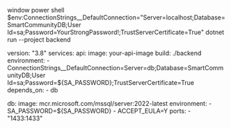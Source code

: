 window power shell
$env:ConnectionStrings__DefaultConnection="Server=localhost;Database=SmartCommunityDB;User Id=sa;Password=YourStrongPassword!;TrustServerCertificate=True"
dotnet run --project backend

version: "3.8"
services:
  api:
    image: your-api-image
    build: ./backend
    environment:
      - ConnectionStrings__DefaultConnection=Server=db;Database=SmartCommunityDB;User Id=sa;Password=${SA_PASSWORD};TrustServerCertificate=True
    depends_on:
      - db

  db:
    image: mcr.microsoft.com/mssql/server:2022-latest
    environment:
      - SA_PASSWORD=${SA_PASSWORD}
      - ACCEPT_EULA=Y
    ports:
      - "1433:1433"
